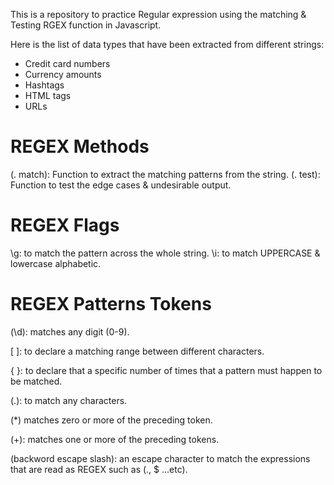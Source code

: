 This is a repository to practice Regular expression using the matching & Testing RGEX function in Javascript.

Here is the list of data types that have been extracted from different strings: 

- Credit card numbers
- Currency amounts
- Hashtags
- HTML tags
- URLs

# REGEX Methods
(. match): Function to extract the matching patterns from the string.
(. test): Function to test the edge cases & undesirable output.

# REGEX Flags
\g: to match the pattern across the whole string.
\i: to match UPPERCASE & lowercase alphabetic.

# REGEX Patterns Tokens
(\d):  matches any digit (0-9).

[ ]: to declare a matching range between different characters.

{ }: to declare that a specific number of times that a pattern must happen to be matched.

(.): to match any characters.

(*) matches zero or more of the preceding token.

(+): matches one or more of the preceding tokens.

(backword escape slash):  an escape character to match the expressions that are read as REGEX such as (., $ ...etc).
